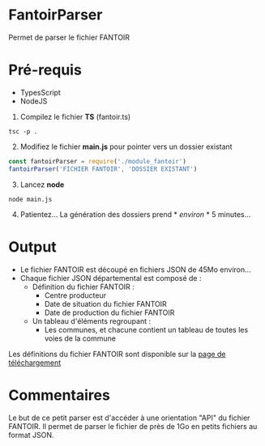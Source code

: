 # FantoirParser
Permet de parser le fichier FANTOIR

# Pré-requis
* TypesScript
* NodeJS
1. Compilez le fichier **TS** (fantoir.ts)
```shell
tsc -p .
```
2. Modifiez le fichier **main.js** pour pointer vers un dossier existant
```javascript
const fantoirParser = require('./module_fantoir')
fantoirParser('FICHIER FANTOIR', 'DOSSIER EXISTANT')
```
3. Lancez **node**
```shell
node main.js
```
4. Patientez... La génération des dossiers prend * *environ* * 5 minutes...

# Output
- Le fichier FANTOIR est découpé en fichiers JSON de 45Mo environ...
- Chaque fichier JSON départemental est composé de :
  - Définition du fichier FANTOIR :
    - Centre producteur
    - Date de situation du fichier FANTOIR
    - Date de production du fichier FANTOIR
  - Un tableau d'éléments regroupant :
    - Les communes, et chacune contient un tableau de toutes les voies de la commune

Les définitions du fichier FANTOIR sont disponible sur la [page de téléchargement](https://www.data.gouv.fr/fr/datasets/fichier-fantoir-des-voies-et-lieux-dits) 

# Commentaires
Le but de ce petit parser est d'accéder à une orientation "API" du fichier FANTOIR. Il permet de parser le fichier de près de 1Go en petits fichiers au format JSON.
